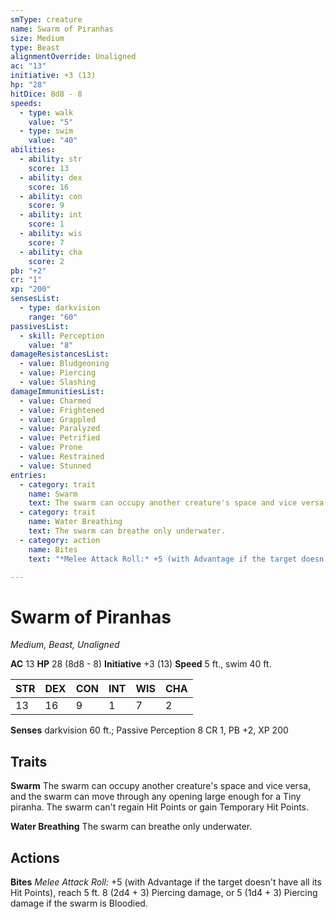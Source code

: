 ```yaml
---
smType: creature
name: Swarm of Piranhas
size: Medium
type: Beast
alignmentOverride: Unaligned
ac: "13"
initiative: +3 (13)
hp: "28"
hitDice: 8d8 - 8
speeds:
  - type: walk
    value: "5"
  - type: swim
    value: "40"
abilities:
  - ability: str
    score: 13
  - ability: dex
    score: 16
  - ability: con
    score: 9
  - ability: int
    score: 1
  - ability: wis
    score: 7
  - ability: cha
    score: 2
pb: "+2"
cr: "1"
xp: "200"
sensesList:
  - type: darkvision
    range: "60"
passivesList:
  - skill: Perception
    value: "8"
damageResistancesList:
  - value: Bludgeoning
  - value: Piercing
  - value: Slashing
damageImmunitiesList:
  - value: Charmed
  - value: Frightened
  - value: Grappled
  - value: Paralyzed
  - value: Petrified
  - value: Prone
  - value: Restrained
  - value: Stunned
entries:
  - category: trait
    name: Swarm
    text: The swarm can occupy another creature's space and vice versa, and the swarm can move through any opening large enough for a Tiny piranha. The swarm can't regain Hit Points or gain Temporary Hit Points.
  - category: trait
    name: Water Breathing
    text: The swarm can breathe only underwater.
  - category: action
    name: Bites
    text: "*Melee Attack Roll:* +5 (with Advantage if the target doesn't have all its Hit Points), reach 5 ft. 8 (2d4 + 3) Piercing damage, or 5 (1d4 + 3) Piercing damage if the swarm is Bloodied."

---
```


# Swarm of Piranhas
*Medium, Beast, Unaligned*

**AC** 13
**HP** 28 (8d8 - 8)
**Initiative** +3 (13)
**Speed** 5 ft., swim 40 ft.

| STR | DEX | CON | INT | WIS | CHA |
| --- | --- | --- | --- | --- | --- |
| 13 | 16 | 9 | 1 | 7 | 2 |

**Senses** darkvision 60 ft.; Passive Perception 8
CR 1, PB +2, XP 200

## Traits

**Swarm**
The swarm can occupy another creature's space and vice versa, and the swarm can move through any opening large enough for a Tiny piranha. The swarm can't regain Hit Points or gain Temporary Hit Points.

**Water Breathing**
The swarm can breathe only underwater.

## Actions

**Bites**
*Melee Attack Roll:* +5 (with Advantage if the target doesn't have all its Hit Points), reach 5 ft. 8 (2d4 + 3) Piercing damage, or 5 (1d4 + 3) Piercing damage if the swarm is Bloodied.
